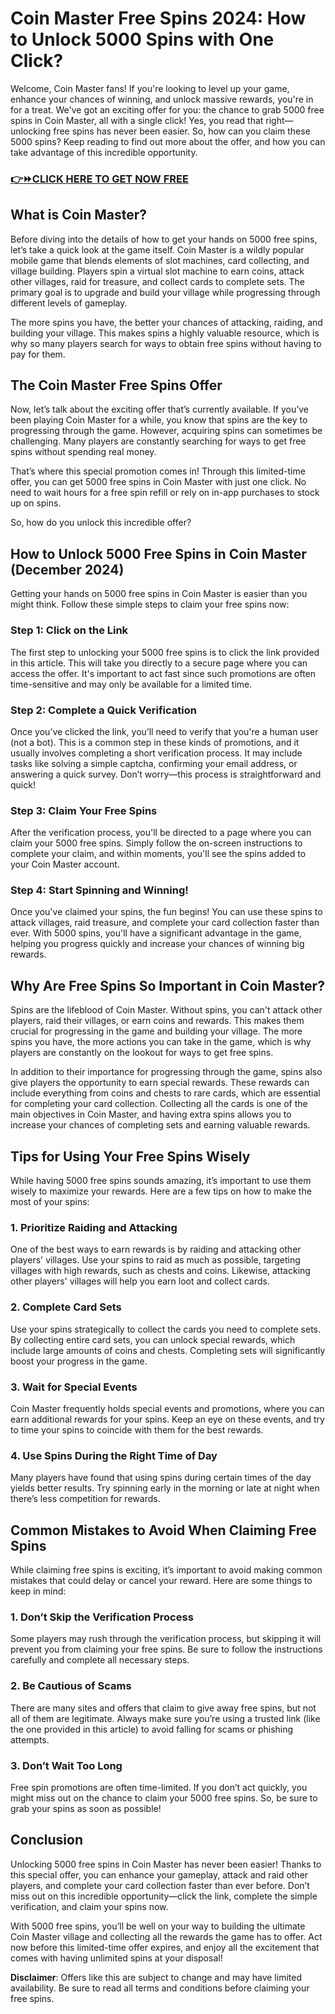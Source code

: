 # Coin Master Free Spins 2024: How to Unlock 5000 Spins with One Click?

Welcome, Coin Master fans! If you're looking to level up your game, enhance your chances of winning, and unlock massive rewards, you're in for a treat. We've got an exciting offer for you: the chance to grab 5000 free spins in Coin Master, all with a single click! Yes, you read that right—unlocking free spins has never been easier. So, how can you claim these 5000 spins? Keep reading to find out more about the offer, and how you can take advantage of this incredible opportunity.

### [👉⏩CLICK HERE TO GET NOW FREE](https://freeforyou.xyz/cms/)

## What is Coin Master?

Before diving into the details of how to get your hands on 5000 free spins, let’s take a quick look at the game itself. Coin Master is a wildly popular mobile game that blends elements of slot machines, card collecting, and village building. Players spin a virtual slot machine to earn coins, attack other villages, raid for treasure, and collect cards to complete sets. The primary goal is to upgrade and build your village while progressing through different levels of gameplay.

The more spins you have, the better your chances of attacking, raiding, and building your village. This makes spins a highly valuable resource, which is why so many players search for ways to obtain free spins without having to pay for them.

## The Coin Master Free Spins Offer

Now, let’s talk about the exciting offer that’s currently available. If you’ve been playing Coin Master for a while, you know that spins are the key to progressing through the game. However, acquiring spins can sometimes be challenging. Many players are constantly searching for ways to get free spins without spending real money.

That’s where this special promotion comes in! Through this limited-time offer, you can get 5000 free spins in Coin Master with just one click. No need to wait hours for a free spin refill or rely on in-app purchases to stock up on spins.

So, how do you unlock this incredible offer?

## How to Unlock 5000 Free Spins in Coin Master (December 2024)

Getting your hands on 5000 free spins in Coin Master is easier than you might think. Follow these simple steps to claim your free spins now:

### Step 1: Click on the Link

The first step to unlocking your 5000 free spins is to click the link provided in this article. This will take you directly to a secure page where you can access the offer. It's important to act fast since such promotions are often time-sensitive and may only be available for a limited time.

### Step 2: Complete a Quick Verification

Once you’ve clicked the link, you’ll need to verify that you're a human user (not a bot). This is a common step in these kinds of promotions, and it usually involves completing a short verification process. It may include tasks like solving a simple captcha, confirming your email address, or answering a quick survey. Don’t worry—this process is straightforward and quick!

### Step 3: Claim Your Free Spins

After the verification process, you'll be directed to a page where you can claim your 5000 free spins. Simply follow the on-screen instructions to complete your claim, and within moments, you'll see the spins added to your Coin Master account.

### Step 4: Start Spinning and Winning!

Once you've claimed your spins, the fun begins! You can use these spins to attack villages, raid treasure, and complete your card collection faster than ever. With 5000 spins, you'll have a significant advantage in the game, helping you progress quickly and increase your chances of winning big rewards.

## Why Are Free Spins So Important in Coin Master?

Spins are the lifeblood of Coin Master. Without spins, you can't attack other players, raid their villages, or earn coins and rewards. This makes them crucial for progressing in the game and building your village. The more spins you have, the more actions you can take in the game, which is why players are constantly on the lookout for ways to get free spins.

In addition to their importance for progressing through the game, spins also give players the opportunity to earn special rewards. These rewards can include everything from coins and chests to rare cards, which are essential for completing your card collection. Collecting all the cards is one of the main objectives in Coin Master, and having extra spins allows you to increase your chances of completing sets and earning valuable rewards.

## Tips for Using Your Free Spins Wisely

While having 5000 free spins sounds amazing, it’s important to use them wisely to maximize your rewards. Here are a few tips on how to make the most of your spins:

### 1. **Prioritize Raiding and Attacking**
One of the best ways to earn rewards is by raiding and attacking other players' villages. Use your spins to raid as much as possible, targeting villages with high rewards, such as chests and coins. Likewise, attacking other players' villages will help you earn loot and collect cards.

### 2. **Complete Card Sets**
Use your spins strategically to collect the cards you need to complete sets. By collecting entire card sets, you can unlock special rewards, which include large amounts of coins and chests. Completing sets will significantly boost your progress in the game.

### 3. **Wait for Special Events**
Coin Master frequently holds special events and promotions, where you can earn additional rewards for your spins. Keep an eye on these events, and try to time your spins to coincide with them for the best rewards.

### 4. **Use Spins During the Right Time of Day**
Many players have found that using spins during certain times of the day yields better results. Try spinning early in the morning or late at night when there’s less competition for rewards.

## Common Mistakes to Avoid When Claiming Free Spins

While claiming free spins is exciting, it’s important to avoid making common mistakes that could delay or cancel your reward. Here are some things to keep in mind:

### 1. **Don’t Skip the Verification Process**
Some players may rush through the verification process, but skipping it will prevent you from claiming your free spins. Be sure to follow the instructions carefully and complete all necessary steps.

### 2. **Be Cautious of Scams**
There are many sites and offers that claim to give away free spins, but not all of them are legitimate. Always make sure you’re using a trusted link (like the one provided in this article) to avoid falling for scams or phishing attempts.

### 3. **Don’t Wait Too Long**
Free spin promotions are often time-limited. If you don’t act quickly, you might miss out on the chance to claim your 5000 free spins. So, be sure to grab your spins as soon as possible!

## Conclusion

Unlocking 5000 free spins in Coin Master has never been easier! Thanks to this special offer, you can enhance your gameplay, attack and raid other players, and complete your card collection faster than ever before. Don’t miss out on this incredible opportunity—click the link, complete the simple verification, and claim your spins now.

With 5000 free spins, you’ll be well on your way to building the ultimate Coin Master village and collecting all the rewards the game has to offer. Act now before this limited-time offer expires, and enjoy all the excitement that comes with having unlimited spins at your disposal!

**Disclaimer**: Offers like this are subject to change and may have limited availability. Be sure to read all terms and conditions before claiming your free spins.
